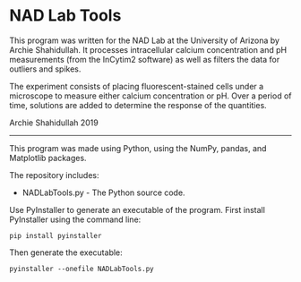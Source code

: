# NAD Lab Tools
This program was written for the NAD Lab at the University of Arizona by Archie Shahidullah.
It processes intracellular calcium concentration and pH measurements (from the InCytim2 software)
as well as filters the data for outliers and spikes. 

The experiment consists of placing fluorescent-stained cells under a microscope to measure either
calcium concentration or pH. Over a period of time, solutions are added to determine the response
of the quantities.

Archie Shahidullah 2019

---

This program was made using Python, using the NumPy, pandas, and Matplotlib packages.

The repository includes:

- NADLabTools.py - The Python source code.

Use PyInstaller to generate an executable of the program. First install PyInstaller using the command line:

`pip install pyinstaller`

Then generate the executable:

`pyinstaller --onefile NADLabTools.py`
